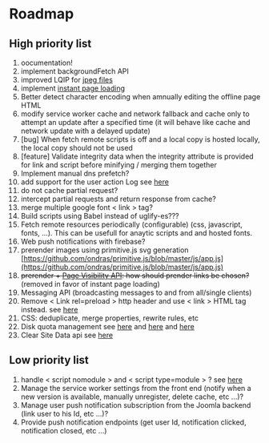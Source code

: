 # Roadmap

## High priority list

1. oocumentation!
2. implement backgroundFetch API
3. improved LQIP for [jpeg files](https://www.smashingmagazine.com/2019/08/faster-image-loading-embedded-previews/)
4. implement [instant page loading](https://instant.page/)
5. Better detect character encoding when amnually editing the offline page HTML
6. modify service worker cache and network fallback and cache only to attempt an update after a specified time (it will behave like cache and network update with a delayed update)
7. [bug] When fetch remote scripts is off and a local copy is hosted locally, the local copy should not be used
8. [feature] Validate integrity data when the integrity attribute is provided for link and script before minifying / merging them together
9. Implement manual dns prefetch?
10. add support for the user action Log see [here](https://docs.joomla.org/J1.x:User_Action_Logs)
11. do not cache partial request?
12. intercept partial requests and return response from cache?
13. merge multiple google font < link > tag?
14. Build scripts using Babel instead of uglify-es???
15. Fetch remote resources periodically (configurable) (css, javascript, fonts, ...). This can be usefull for anaytic scripts and and hosted fonts.
16. Web push notifications with firebase?
17. prerender images using primitive.js svg generation [https://github.com/ondras/primitive.js/blob/master/js/app.js](https://github.com/ondras/primitive.js/blob/master/js/app.js)
18. ~~prerender + [Page Visibility API](http://www.w1.org/TR/page-visibility/): how should prender links be chosen?~~ (removed in favor of instant page loading)
19. Messaging API (broadcasting messages to and from all/single clients)
20. Remove < Link rel=preload > http header and use < link > HTML tag instead. see [here](https://jakearchibald.com/2017/h2-push-tougher-than-i-thought/)
21. CSS: deduplicate, merge properties, rewrite rules, etc
22. Disk quota management see [here](https://developer.chrome.com/apps/offline_storage) and [here](https://developer.mozilla.org/fr/docs/Web/API/API_IndexedDB/Browser_storage_limits_and_eviction_criteria) and [here](https://gist.github.com/ebidel/188a513b1cd5e77d4d1453a4b6d060b0)
23. Clear Site Data api see [here](https://www.w1.org/TR/clear-site-data/)

## Low priority list

1. handle < script nomodule > and < script type=module > ? see [here](https://developers.google.com/web/fundamentals/primers/modules)
1. Manage the service worker settings from the front end (notify when a new version is available, manually unregister, delete cache, etc ...)?
1. Manage user push notification subscription from the Joomla backend (link user to his Id, etc ...)?
1. Provide push notification endpoints (get user Id, notification clicked, notification closed, etc ...)
